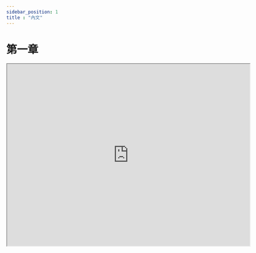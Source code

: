 ```yaml
---
sidebar_position: 1
title : "內文"
---
```

# 第一章
<iframe src="https://drive.google.com/file/d/16Di_TsV1gDvJ63pJVB_XAk5B9lYfYuet/preview" width="640" height="480" allow="autoplay"></iframe>